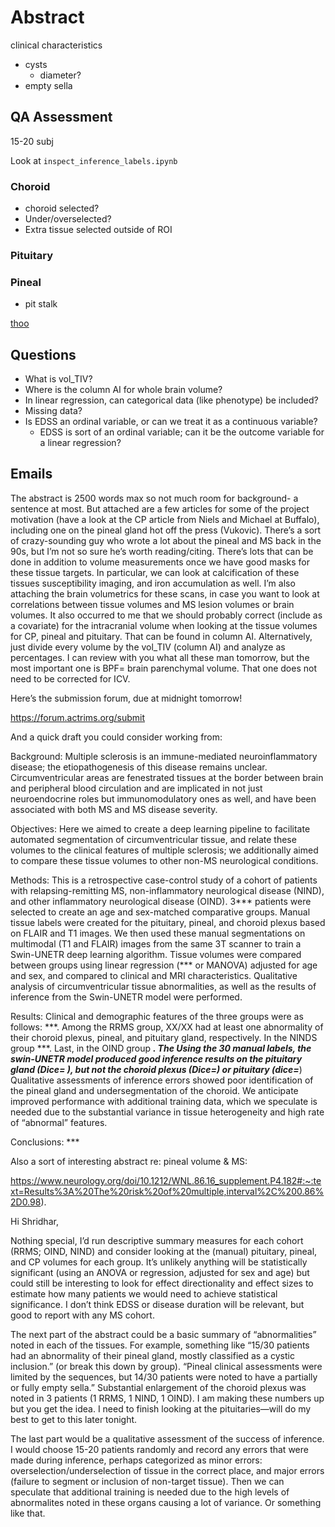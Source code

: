 # Abstract

clinical characteristics

- cysts
  - diameter?
- empty sella

## QA Assessment

15-20 subj

Look at `inspect_inference_labels.ipynb`

### Choroid

- choroid selected?
- Under/overselected?
- Extra tissue selected outside of ROI

### Pituitary

### Pineal

- pit stalk

[thoo](https://peps.python.org/pep-0289/)

## Questions

- What is vol_TIV?
- Where is the column AI for whole brain volume?
- In linear regression, can categorical data (like phenotype) be included?
- Missing data?
- Is EDSS an ordinal variable, or can we treat it as a continuous variable?
  - EDSS is sort of an ordinal variable; can it be the outcome variable for a linear regression?

## Emails

The abstract is 2500 words max so not much room for background- a sentence at most.  But attached are a few articles for some of the project motivation (have a look at the CP article from Niels and Michael at Buffalo), including one on the pineal gland hot off the press (Vukovic).  There’s a sort of crazy-sounding guy who wrote a lot about the pineal and MS back in the 90s, but I’m not so sure he’s worth reading/citing.  There’s lots that can be done in addition to volume measurements once we have good masks for these tissue targets.  In particular, we can look at calcification of these tissues susceptibility imaging, and iron accumulation as well.  I’m also attaching the brain volumetrics for these scans, in case you want to look at correlations between tissue volumes and MS lesion volumes or brain volumes.  It also occurred to me that we should probably correct (include as a covariate) for the intracranial volume when looking at the tissue volumes for CP, pineal and pituitary.  That can be found in column AI.  Alternatively, just divide every volume by the vol_TIV (column AI) and analyze as percentages.   I can review with you what all these man tomorrow, but the most important one is BPF= brain parenchymal volume.  That one does not need to be corrected for ICV.

Here’s the submission forum, due at midnight tomorrow!

https://forum.actrims.org/submit

And a quick draft you could consider working from:

Background: Multiple sclerosis is an immune-mediated neuroinflammatory disease; the etiopathogenesis of this disease remains unclear.  Circumventricular areas are fenestrated tissues at the border between brain and peripheral blood circulation and are implicated in not just neuroendocrine roles but immunomodulatory ones as well, and have been associated with both MS and MS disease severity.

Objectives: Here we aimed to create a deep learning pipeline to facilitate automated segmentation of circumventricular tissue, and relate these volumes to the clinical features of multiple sclerosis; we additionally aimed to compare these tissue volumes to other non-MS neurological conditions.

Methods: This is a retrospective case-control study of a cohort of patients with relapsing-remitting MS, non-inflammatory neurological disease (NIND), and other inflammatory neurological disease (OIND).  3*** patients were selected to create an age and sex-matched comparative groups.  Manual tissue labels were created for the pituitary, pineal, and choroid plexus based on FLAIR and T1 images. We then used these manual segmentations on multimodal (T1 and FLAIR) images from the same 3T scanner to train a Swin-UNETR deep learning algorithm. Tissue volumes were compared between groups using linear regression (*** or MANOVA) adjusted for age and sex, and compared to clinical and MRI characteristics.  Qualitative analysis of circumventricular tissue abnormalities, as well as the results of inference from the Swin-UNETR model were performed.

Results: Clinical and demographic features of the three groups were as follows:  ***.   Among the RRMS group, XX/XX had at least one abnormality of their choroid plexus, pineal, and pituitary gland, respectively.  In the NINDS group ***.   Last, in the OIND group ***.  The Using the 30 manual labels, the swin-UNETR model produced good inference results on the pituitary gland (Dice= ***), but not the choroid plexus (Dice=***) or pituitary (dice=***) Qualitative assessments of inference errors showed poor identification of the pineal gland and undersegmentation of the choroid.  We anticipate improved performance with additional training data, which we speculate is needed due to the substantial variance in tissue heterogeneity and high rate of “abnormal” features.

Conclusions: ***

Also a sort of interesting abstract re: pineal volume & MS:

https://www.neurology.org/doi/10.1212/WNL.86.16_supplement.P4.182#:~:text=Results%3A%20The%20risk%20of%20multiple,interval%2C%200.86%2D0.98).

Hi Shridhar,

Nothing special, I’d run descriptive summary measures for each cohort (RRMS; OIND, NIND) and consider looking at the (manual) pituitary, pineal, and CP volumes for each group.  It’s unlikely anything will be statistically significant (using an ANOVA or regression, adjusted for sex and age) but could still be interesting to look for effect directionality and effect sizes to estimate how many patients we would need to achieve statistical significance.  I don’t think EDSS or disease duration will be relevant, but good to report with any MS cohort.

The next part of the abstract could be a basic summary of “abnormalities” noted in each of the tissues.  For example, something like “15/30 patients had an abnormality of their pineal gland, mostly classified as a cystic inclusion.”  (or break this down by group). “Pineal clinical assessments were limited by the sequences, but 14/30 patients were noted to have a partially or fully empty sella.”  Substantial enlargement of the choroid plexus was noted in 3 patients (1 RRMS, 1 NIND, 1 OIND).  I am making these numbers up but you get the idea.  I need to finish looking at the pituitaries—will do my best to get to this later tonight.
 
The last part would be a qualitative assessment of the success of inference.  I would choose 15-20 patients randomly and record any errors that were made during inference, perhaps categorized as minor errors: overselection/underselection of tissue in the correct place, and major errors (failure to segment or inclusion of non-target tissue).  Then we can speculate that additional training is needed due to the high levels of abnormalites noted in these organs causing a lot of variance.  Or something like that.

 